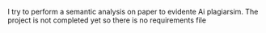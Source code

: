 I try to perform a semantic analysis on paper to evidente Ai plagiarsim.
The project is not completed yet so there is no requirements file 
